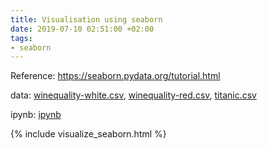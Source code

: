 ```yaml
---
title: Visualisation using seaborn
date: 2019-07-10 02:51:00 +02:00
tags:
- seaborn
---
```


Reference: https://seaborn.pydata.org/tutorial.html

data: [winequality-white.csv](/uploads/winequality-white.csv), [winequality-red.csv](/uploads/winequality-red.csv), [titanic.csv](/uploads/titanic-3e6feb.csv)

ipynb: [ipynb](https://github.com/gowthamsharma/myblog_finpy.org/blob/gh-pages/uploads/visualize_seaborn.ipynb)


{% include visualize_seaborn.html %}